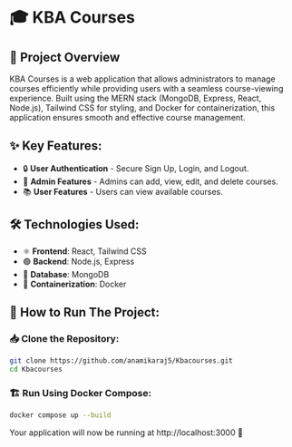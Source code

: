 # 🎓 KBA Courses

## 📌 Project Overview

KBA Courses is a web application that allows administrators to manage courses efficiently while providing users with a seamless course-viewing experience. Built using the MERN stack (MongoDB, Express, React, Node.js), Tailwind CSS for styling, and Docker for containerization, this application ensures smooth and effective course management.

## ✨ Key Features:

- 🔒 **User Authentication** - Secure Sign Up, Login, and Logout.
- 🎯 **Admin Features** - Admins can add, view, edit, and delete courses.
- 📚 **User Features** - Users can view available courses.

## 🛠️ Technologies Used:

- ⚛️ **Frontend**: React, Tailwind CSS
- 🟢 **Backend**: Node.js, Express
- 🍃 **Database**: MongoDB
- 🐳 **Containerization**: Docker

## 🚀 How to Run The Project:

### 📥 Clone the Repository:

```sh
git clone https://github.com/anamikaraj5/Kbacourses.git
cd Kbacourses
```

### 🏗️ Run Using Docker Compose:

```sh
docker compose up --build
```

Your application will now be running at http://localhost:3000 🎉
